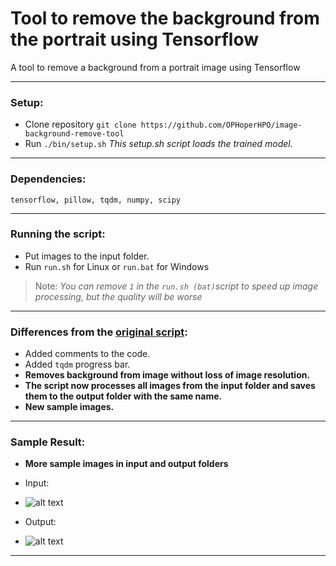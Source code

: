 # Tool to remove the background from the portrait using Tensorflow
A tool to remove a background from a portrait image using Tensorflow
**********************************************************************
### Setup:
* Clone repository ```git clone https://github.com/OPHoperHPO/image-background-remove-tool```
* Run ```./bin/setup.sh``` _This setup.sh script loads the trained model._
**********************************************************************
### Dependencies:
```	tensorflow, pillow, tqdm, numpy, scipy ```
**********************************************************************
### Running the script:
 * Put images to the input folder.
 * Run ```run.sh``` for Linux or ```run.bat``` for Windows
 
 > Note:  _You can remove ```1``` in the ``` run.sh (bat) ```script to speed up image processing, but the quality will be worse_
**********************************************************************
### Differences from the [original script](https://github.com/susheelsk/image-background-removal):
* Added comments to the code.
* Added ```tqdm``` progress bar.
* __Removes background from image without loss of image resolution.__
* __The script now processes all images from the input folder and saves them to the output folder with the same name.__
* __New sample images.__
**********************************************************************
### Sample Result:
* __More sample images in input and output folders__
* Input: 
* ![alt text](https://github.com/OPHoperHPO/image-background-remove-tool/blob/master/input/1.jpg "Input")

* Output: 
* ![alt text](https://github.com/OPHoperHPO/image-background-remove-tool/blob/master/output/1.png "Output")
**********************************************************************
